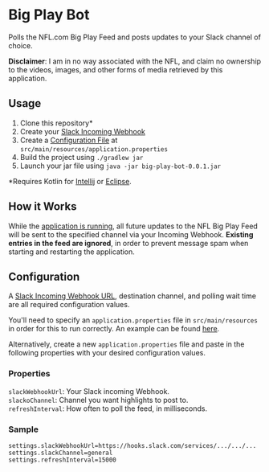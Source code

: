 # Big Play Bot

Polls the NFL.com Big Play Feed and posts updates to your Slack channel of choice.

**Disclaimer**: I am in no way associated with the NFL, and claim no ownership to the videos, images, and other forms of media
retrieved by this application.

## Usage

1. Clone this repository*
2. Create your [Slack Incoming Webhook](https://my.slack.com/services/new/incoming-webhook/)
3. Create a [Configuration File](#configuration) at `src/main/resources/application.properties`
4. Build the project using `./gradlew jar`
5. Launch your jar file using `java -jar big-play-bot-0.0.1.jar`

\*Requires Kotlin for [Intellij](https://plugins.jetbrains.com/plugin/6954-kotlin) or [Eclipse](http://marketplace.eclipse.org/content/kotlin-plugin-eclipse).

## How it Works

While the [application is running](#usage), all future updates to the NFL Big Play Feed will be sent to the specified channel
via your Incoming Webhook. **Existing entries in the feed are ignored**, in order to prevent message spam when starting
and restarting the application.

## Configuration

A [Slack Incoming Webhook URL](https://my.slack.com/services/new/incoming-webhook/), destination channel, and polling wait time are 
all required configuration values.

You'll need to specify an `application.properties` file in `src/main/resources` in order
for this to run correctly. An example can be found [here](https://github.com/twbarber/big-play-bot/blob/master/src/main/resources/application.properties.example).

Alternatively, create a new `application.properties` file and paste in the following properties
with your desired configuration values. 

### Properties

`slackWebhookUrl`: Your Slack incoming Webhook.  
`slackoChannel`: Channel you want highlights to post to.  
`refreshInterval`: How often to poll the feed, in milliseconds.

### Sample

```
settings.slackWebhookUrl=https://hooks.slack.com/services/.../.../...
settings.slackChannel=general
settings.refreshInterval=15000
```


